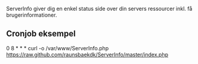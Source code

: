 ServerInfo giver dig en enkel status side over din servers ressourcer inkl. få brugerinformationer.

Cronjob eksempel
-------
0 8 * * * curl -o /var/www/ServerInfo.php https://raw.github.com/raunsbaekdk/ServerInfo/master/index.php
